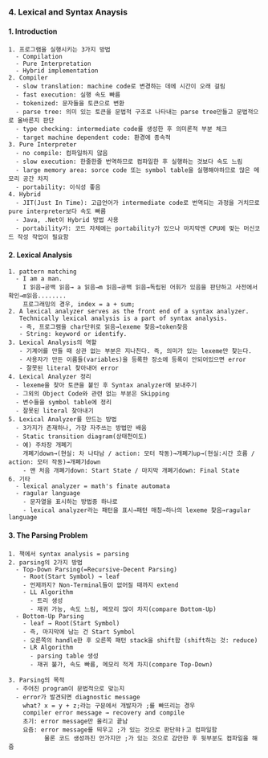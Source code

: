 ### 4. Lexical and Syntax Anaysis

#### 1. Introduction
    1. 프로그램을 실행시키는 3가지 방법
      - Compilation
      - Pure Interpretation
      - Hybrid implementation
    2. Compiler
      - slow translation: machine code로 변경하는 데에 시간이 오래 걸림
      - fast execution: 실행 속도 빠름
      - tokenized: 문자들을 토큰으로 변환
      - parse tree: 의미 있는 토큰을 문법적 구조로 나타내는 parse tree만들고 문법적으로 올바른지 판단
      - type checking: intermediate code를 생성한 후 의미론적 부분 체크
      - target machine dependent code: 환경에 종속적
    3. Pure Interpreter
      - no compile: 컴파일하지 않음
      - slow execution: 한줄한줄 번역하므로 컴파일한 후 실행하는 것보다 속도 느림
      - large memory area: sorce code 또는 symbol table을 실행해야하므로 많은 메모리 공간 차지
      - portability: 이식성 좋음
    4. Hybrid
      - JIT(Just In Time): 고급언어가 intermediate code로 번역되는 과정을 거치므로 pure interpreter보다 속도 빠름
      - Java, .Net이 Hybrid 방법 사용
      - portability가: 코드 자체에는 portability가 있으나 마지막엔 CPU에 맞는 머신코드 작성 작업이 필요함


#### 2. Lexical Analysis
    1. pattern matching
      - I am a man.
        I 읽음→공백 읽음→ a 읽음→m 읽음→공백 읽음→독립된 어휘가 있음을 판단하고 사전에서 확인→m읽음........
        프로그래밍의 경우, index = a + sum;
    2. A lexical analyzer serves as the front end of a syntax analyzer.
       Technically lexical analysis is a part of syntax analysis.
       - 즉, 프로그램을 char단위로 읽음→lexeme 찾음→token찾음
       - String: keyword or identify.
    3. Lexical Analysis의 역할
       - 기계어를 만들 때 상관 없는 부분은 지나친다. 즉, 의미가 있는 lexeme만 찾는다.
       - 사용자가 만든 이름들(variables)을 등록한 장소에 등록이 안되어있으면 error
       - 잘못된 literal 찾아내어 error
    4. Lexical Analyzer 정리
      - lexeme을 찾아 토큰을 붙인 후 Syntax analyzer에 보내주기
      - 그외의 Object Code와 관련 없는 부분은 Skipping
      - 변수들을 symbol table에 정리
      - 잘못된 literal 찾아내기
    5. Lexical Analyzer를 만드는 방법
      - 3가지가 존재하나, 가장 자주쓰는 방법만 배움
      - Static transition diagram(상태천이도)
      - 예) 주차장 개폐기
        개폐기down→(현실: 차 나타남 / action: 모터 작동)→개폐기up→(현실:시간 흐름 / action: 모터 작동)→개폐기down
        - 맨 처음 개폐기down: Start State / 마지막 개폐기down: Final State
    6. 기타
      - lexical analyzer = math's finate automata
      - ragular language
        - 문자열을 표시하는 방법중 하나로
        - lexical analyzer라는 패턴을 표시→패턴 매칭→하나의 lexeme 찾음→ragular language

#### 3. The Parsing Problem
    1. 책에서 syntax analysis = parsing
    2. parsing의 2가지 방법
      - Top-Down Parsing(=Recursive-Decent Parsing)
        - Root(Start Symbol) → leaf
        - 언제까지? Non-Terminal들이 없어질 때까지 extend
        - LL Algorithm
          - 트리 생성
          - 재귀 가능, 속도 느림, 메모리 많이 차지(compare Bottom-Up)
      - Bottom-Up Parsing
        - leaf → Root(Start Symbol)
        - 즉, 마지막에 남는 건 Start Symbol
        - 오른쪽의 handle한 후 오른쪽 패턴 stack을 shift함 (shift하는 것: reduce)
        - LR Algorithm
          - parsing table 생성  
          - 재귀 불가, 속도 빠름, 메모리 적게 차지(compare Top-Down)
     
    3. Parsing의 목적
      - 주어진 program이 문법적으로 맞는지
      - error가 발견되면 diagnostic message
        what? x = y + z;라는 구문에서 개발자가 ;를 빠뜨리는 경우
        compiler error message → recovery and compile
        초기: error message만 올리고 끝남
        요즘: error message를 띄우고 ;가 있는 것으로 판단햐ㅏ고 컴파일함
              물론 코드 생성까진 안가지만 ;가 있는 것으로 감안한 후 뒷부분도 컴파일을 해줌
